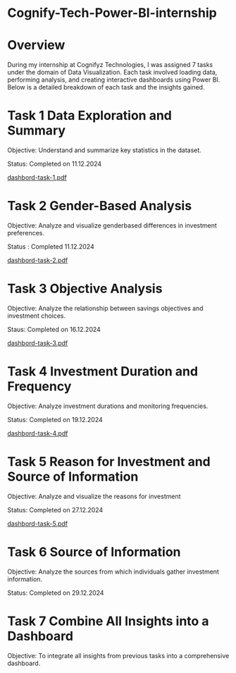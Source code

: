 # Cognify-Tech-Power-BI-internship

# Overview

During my internship at Cognifyz Technologies, I was assigned 7 tasks under the domain of Data Visualization. Each task involved loading data, performing analysis, and creating interactive dashboards using Power BI. Below is a detailed breakdown of each task and the insights gained.

# Task 1 Data Exploration and Summary
Objective: Understand and summarize key statistics in the dataset.

Status: Completed on 11.12.2024

[dashbord-task-1.pdf](https://github.com/user-attachments/files/18149536/dashbord-task-1.pdf)


# Task 2 Gender-Based Analysis
Objective: Analyze and visualize genderbased differences in investment preferences.

Status : Completed 11.12.2024

[dashbord-task-2.pdf](https://github.com/user-attachments/files/18149561/dashbord-task-2.pdf)

# Task 3 Objective Analysis
Objective: Analyze the relationship between savings objectives and investment choices.

Staus: Completed on 16.12.2024

[dashbord-task-3.pdf](https://github.com/user-attachments/files/18149571/dashbord-task-3.pdf)

# Task 4 Investment Duration and Frequency
Objective: Analyze investment durations and monitoring frequencies.

Status: Completed on 19.12.2024

[dashbord-task-4.pdf](https://github.com/user-attachments/files/18195615/dashbord-task-4.pdf)

# Task 5 Reason for Investment and Source of Information
Objective: Analyze and visualize the reasons for investment

Status: Completed on 27.12.2024

[dashbord-task-5.pdf](https://github.com/user-attachments/files/18263859/dashbord-task-5.pdf)

# Task 6 Source of Information
Objective: Analyze the sources from which individuals gather investment information.

Status: Completed on 29.12.2024


# Task 7 Combine All Insights into a Dashboard
Objective: To integrate all insights from previous tasks into a comprehensive dashboard.
